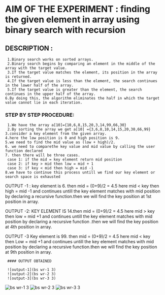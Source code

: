 # AIM OF THE EXPERIMENT : finding the given element in array using binary search with recursion
## DESCRIPTION :
     1.Binary search works on sorted arrays. 
     2.Binary search begins by comparing an element in the middle of the array with the target value.
     3.If the target value matches the element, its position in the array is returned.
     4.If the target value is less than the element, the search continues in the lower half of the array.
     5.If the target value is greater than the element, the search continues in the upper half of the array.
    6.By doing this, the algorithm eliminates the half in which the target value cannot lie in each iteration.
  
 ### STEP BY STEP PROCEDURE:
     1.We have the array a[10]={10,6,8,15,20,3,14,99,66,30}
     2.By sorting the array we get a[10] ={3,6,8,10,14,15,20,30,66,99}
    3.consider a key element from the given array.
    4.here the low position is 0 and high position is 9.
    5.we need to find the mid value as (low + high)/2.
    6. we need to comparethe key value and mid value by calling the user function declared
    7. then there will be three cases.
     case 1: if the mid = key element return mid position
     case 2: if key > mid then low = mid + 1
     case 3: if key < mid then high = mid -1
    8.we have to continue this process untill we find our key element or search space is exhausted
   
   OUTPUT -1 :
         key element is 6. then mid = (0+9)/2 = 4.5 here mid < key then high = mid -1 and continues untill the key element matches with mid position by declaring a 
        recursive function.then we will find the key position at 1st position in array.  
     
   OUTPUT -2:
      KEY ELEMENT IS 14.then mid = (0+9)/2 = 4.5 here mid > key then low = mid +1 and continues untill the key element matches with mid  position by declaring a
      recursive function .then we will find the key position at 4th position in array.
     
  OUTPUT -3
      Key element is 99. then mid = (0+9)/2 = 4.5 here mid < key then Low = mid +1  and continues untill the key element matches with mid position by declaring a
      recursive function.then we will find the key position at 9th position in array.  
     
     #### OUTPUT OBTAINED
     
     ![output-1](bs wr-1 3)
     ![output-2](bs wr-2 3)
     ![output-3](bs wr-3 3)
     
![bs wr-1 3](https://user-images.githubusercontent.com/69143816/90309103-dc77f880-df02-11ea-9b0c-eeac71b18513.png)
![bs wr-2 3](https://user-images.githubusercontent.com/69143816/90309107-e1d54300-df02-11ea-83a2-8b3604841556.png)
![bs wr-3 3](https://user-images.githubusercontent.com/69143816/90309110-e568ca00-df02-11ea-93d6-28643dceab6d.png)
